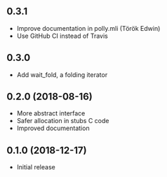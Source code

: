 ## 0.3.1

- Improve documentation in polly.mli (Török Edwin)
- Use GitHub CI instead of Travis

## 0.3.0

- Add wait_fold, a folding iterator

## 0.2.0 (2018-08-16)

- More abstract interface
- Safer allocation in stubs C code
- Improved documentation

## 0.1.0 (2018-12-17)

- Initial release


